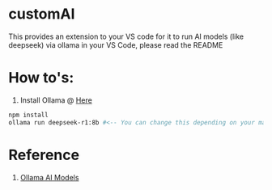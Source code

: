 # customAI
This provides an extension to your VS code for it to run AI models (like deepseek) via ollama in your VS Code, please read the README


# How to's:
1. Install Ollama @ [Here](https://ollama.com/download)
```bash
npm install
ollama run deepseek-r1:8b #<-- You can change this depending on your machine
```

# Reference
1. [Ollama AI Models](https://ollama.com/library/deepseek-r1)
